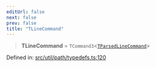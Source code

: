 ```yaml
---
editUrl: false
next: false
prev: false
title: "TLineCommand"
---
```


> **TLineCommand** = `TCommand3`\<[`TParsedLineCommand`](/api/type-aliases/tparsedlinecommand/)\>

Defined in: [src/util/path/typedefs.ts:120](https://github.com/fabricjs/fabric.js/blob/b4f67b1cfd353d0e2763b168e07bce6b67895452/src/util/path/typedefs.ts#L120)
